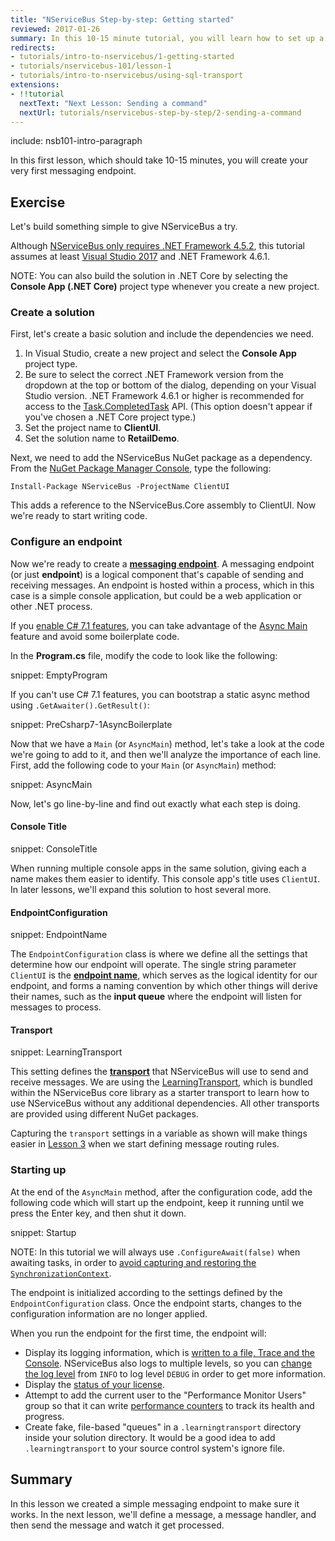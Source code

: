 ```yaml
---
title: "NServiceBus Step-by-step: Getting started"
reviewed: 2017-01-26
summary: In this 10-15 minute tutorial, you will learn how to set up a development machine for NServiceBus and create your very first messaging endpoint.
redirects:
- tutorials/intro-to-nservicebus/1-getting-started
- tutorials/nservicebus-101/lesson-1
- tutorials/intro-to-nservicebus/using-sql-transport
extensions:
- !!tutorial
  nextText: "Next Lesson: Sending a command"
  nextUrl: tutorials/nservicebus-step-by-step/2-sending-a-command
---
```


include: nsb101-intro-paragraph

In this first lesson, which should take 10-15 minutes, you will create your very first messaging endpoint.


## Exercise

Let's build something simple to give NServiceBus a try.

Although [NServiceBus only requires .NET Framework 4.5.2](/nservicebus/operations/dotnet-framework-version-requirements.md), this tutorial assumes at least [Visual Studio 2017](https://www.visualstudio.com/downloads/) and .NET Framework 4.6.1.

NOTE: You can also build the solution in .NET Core by selecting the **Console App (.NET Core)** project type whenever you create a new project.


### Create a solution

First, let's create a basic solution and include the dependencies we need.

 1. In Visual Studio, create a new project and select the **Console App** project type.
 2. Be sure to select the correct .NET Framework version from the dropdown at the top or bottom of the dialog, depending on your Visual Studio version. .NET Framework 4.6.1 or higher is recommended for access to the [Task.CompletedTask](https://msdn.microsoft.com/en-us/library/system.threading.tasks.task.completedtask.aspx) API. (This option doesn't appear if you've chosen a .NET Core project type.)
 3. Set the project name to **ClientUI**.
 4. Set the solution name to **RetailDemo**.

Next, we need to add the NServiceBus NuGet package as a dependency. From the [NuGet Package Manager Console](https://docs.microsoft.com/en-us/nuget/tools/package-manager-console), type the following:

```
Install-Package NServiceBus -ProjectName ClientUI
```

This adds a reference to the NServiceBus.Core assembly to ClientUI. Now we're ready to start writing code.


### Configure an endpoint

Now we're ready to create a [**messaging endpoint**](/nservicebus/endpoints/). A messaging endpoint (or just **endpoint**) is a logical component that's capable of sending and receiving messages. An endpoint is hosted within a process, which in this case is a simple console application, but could be a web application or other .NET process.

If you [enable C# 7.1 features](https://www.meziantou.net/2017/08/24/3-ways-to-enable-c-7-1-features), you can take advantage of the [Async Main](https://blogs.msdn.microsoft.com/mazhou/2017/05/30/c-7-series-part-2-async-main/) feature and avoid some boilerplate code.

In the **Program.cs** file, modify the code to look like the following:

snippet: EmptyProgram

If you can't use C# 7.1 features, you can bootstrap a static async method using `.GetAwaiter().GetResult()`:

snippet: PreCsharp7-1AsyncBoilerplate

Now that we have a `Main` (or `AsyncMain`) method, let's take a look at the code we're going to add to it, and then we'll analyze the importance of each line. First, add the following code to your `Main` (or `AsyncMain`) method:

snippet: AsyncMain

Now, let's go line-by-line and find out exactly what each step is doing.


#### Console Title

snippet: ConsoleTitle

When running multiple console apps in the same solution, giving each a name makes them easier to identify. This console app's title uses `ClientUI`. In later lessons, we'll expand this solution to host several more.


#### EndpointConfiguration

snippet: EndpointName

The `EndpointConfiguration` class is where we define all the settings that determine how our endpoint will operate. The single string parameter `ClientUI` is the [**endpoint name**](/nservicebus/endpoints/specify-endpoint-name.md), which serves as the logical identity for our endpoint, and forms a naming convention by which other things will derive their names, such as the **input queue** where the endpoint will listen for messages to process.


#### Transport

snippet: LearningTransport

This setting defines the [**transport**](/transports/) that NServiceBus will use to send and receive messages. We are using the [LearningTransport](/transports/learning/), which is bundled within the NServiceBus core library as a starter transport to learn how to use NServiceBus without any additional dependencies. All other transports are provided using different NuGet packages.

Capturing the `transport` settings in a variable as shown will make things easier in [Lesson 3](../3-multiple-endpoints/) when we start defining message routing rules.


### Starting up

At the end of the `AsyncMain` method, after the configuration code, add the following code which will start up the endpoint, keep it running until we press the Enter key, and then shut it down.

snippet: Startup

NOTE: In this tutorial we will always use `.ConfigureAwait(false)` when awaiting tasks, in order to [avoid capturing and restoring the `SynchronizationContext`](https://msdn.microsoft.com/en-us/magazine/jj991977.aspx).

The endpoint is initialized according to the settings defined by the `EndpointConfiguration` class. Once the endpoint starts, changes to the configuration information are no longer applied.

When you run the endpoint for the first time, the endpoint will:

 * Display its logging information, which is [written to a file, Trace and the Console](/nservicebus/logging/#default-logging). NServiceBus also logs to multiple levels, so you can [change the log level](/nservicebus/logging/#logging-levels) from `INFO` to log level `DEBUG` in order to get more information.
 * Display the [status of your license](/nservicebus/licensing/).
 * Attempt to add the current user to the "Performance Monitor Users" group so that it can write [performance counters](/monitoring/metrics/performance-counters.md) to track its health and progress.
 * Create fake, file-based "queues" in a `.learningtransport` directory inside your solution directory. It would be a good idea to add `.learningtransport` to your source control system's ignore file.


## Summary

In this lesson we created a simple messaging endpoint to make sure it works. In the next lesson, we'll define a message, a message handler, and then send the message and watch it get processed.
